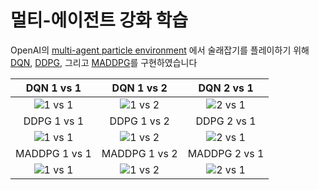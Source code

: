 # 멀티-에이전트 강화 학습

OpenAI의 [multi-agent particle environment](https://github.com/openai/multiagent-particle-envs) 에서 술래잡기를 플레이하기 위해 [DQN](https://www.cs.toronto.edu/~vmnih/docs/dqn.pdf), [DDPG](https://arxiv.org/abs/1509.02971), 그리고 [MADDPG](https://arxiv.org/abs/1706.02275)를 구현하였습니다 

  DQN 1 vs 1  |   DQN 1 vs 2  |   DQN 2 vs 1
:------------:|:-------------:|:-------------:
![](gifs/dqn_1vs1.gif "1 vs 1") | ![](gifs/dqn_1vs2.gif "1 vs 2") | ![](gifs/dqn_2vs1.gif "2 vs 1")
  DDPG 1 vs 1 |  DDPG 1 vs 2  |  DDPG 2 vs 1
![](gifs/ddpg_1vs1.gif "1 vs 1") | ![](gifs/ddpg_1vs2.gif "1 vs 2") | ![](gifs/ddpg_2vs1.gif "2 vs 1")
MADDPG 1 vs 1 | MADDPG 1 vs 2 | MADDPG 2 vs 1
![](gifs/maddpg_1vs1.gif "1 vs 1") | ![](gifs/maddpg_1vs2.gif "1 vs 2") | ![](gifs/maddpg_2vs1.gif "2 vs 1")
